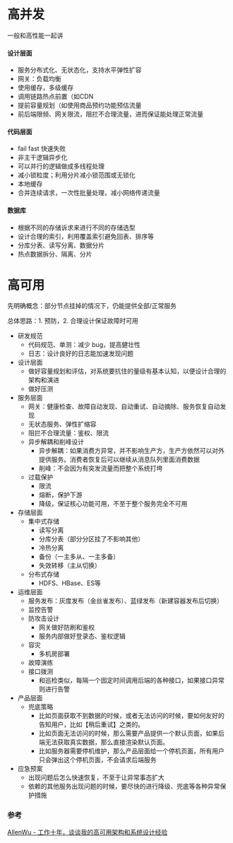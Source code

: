 # 高并发

一般和高性能一起讲

#### 设计层面

- 服务分布式化、无状态化，支持水平弹性扩容
- 网关：负载均衡
- 使用缓存，多级缓存
- 调用链路热点前置（如CDN
- 提前容量规划（如使用商品预约功能预估流量
- 前后端限频、网关限流，阻拦不合理流量，进而保证能处理正常流量



#### 代码层面

- fail fast 快速失败
- 非主干逻辑异步化
- 可以并行的逻辑做成多线程处理
- 减小锁粒度；利用分片减小锁范围或无锁化
- 本地缓存
- 合并连续请求，一次性批量处理，减小网络传递流量



#### 数据库

- 根据不同的存储诉求来进行不同的存储选型
- 设计合理的索引，利用覆盖索引避免回表、排序等
- 分库分表、读写分离、数据分片
- 热点数据拆分、隔离、分片



# 高可用

先明确概念：部分节点挂掉的情况下，仍能提供全部/正常服务

总体思路：1. 预防，2. 合理设计保证故障时可用

- 研发规范
  - 代码规范、单测：减少 bug，提高健壮性
  - 日志：设计良好的日志能加速发现问题
- 设计层面
  - 做好容量规划和评估，对系统要抗住的量级有基本认知，以便设计合理的架构和演进
  - 做好压测
- 服务层面
  - 网关：健康检查、故障自动发现、自动重试、自动摘除、服务恢复自动发现
  - 无状态服务、弹性扩缩容
  - 阻拦不合理流量：鉴权、限流
  - 异步解耦和削峰设计
    - 异步解耦：如果消费方异常，并不影响生产方，生产方依然可以对外提供服务。消费者恢复后可以继续从消息队列里面消费数据
    - 削峰：不会因为有突发流量而把整个系统打垮
  - 过载保护
    - 限流
    - 熔断，保护下游
    - 降级，保证核心功能可用，不至于整个服务完全不可用
- 存储层面
  - 集中式存储
    - 读写分离
    - 分库分表（部分分区挂了不影响其他）
    - 冷热分离
    - 备份（一主多从、一主多备）
    - 失效转移（主从切换）
  - 分布式存储
    - HDFS、HBase、ES等
- 运维层面
  - 服务发布：灰度发布（金丝雀发布）、蓝绿发布（新建容器发布后切换）
  - 监控告警
  - 防攻击设计
    - 网关做好防刷和鉴权
    - 服务内部做好登录态、鉴权逻辑
  - 容灾
    - 多机房部署
  - 故障演练
  - 接口拨测
    - 和巡检类似，每隔一个固定时间调用后端的各种接口，如果接口异常则进行告警
- 产品层面
  - 兜底策略
    - 比如页面获取不到数据的时候，或者无法访问的时候，要如何友好的告知用户，比如【稍后重试】之类的。
    - 比如页面无法访问的时候，那么需要产品提供一个默认页面，如果后端无法获取真实数据，那么直接渲染默认页面。
    - 比如服务器需要停机维护，那么产品层面给一个停机页面，所有用户只会弹出这个停机页面，不会请求后端服务
- 应急预案
  - 出现问题后怎么快速恢复，不至于让异常事态扩大
  - 依赖的其他服务出现问题的时候，要尽快的进行降级、兜底等各种异常保护措施



### 参考

[AllenWu - 工作十年，谈谈我的高可用架构和系统设计经验](https://mp.weixin.qq.com/s?__biz=MzkyNTI5NTQ1NQ==&mid=2247511260&idx=1&sn=74b94bfb54993cef6d92d00471cc20c7&chksm=c1ca5aecf6bdd3fa7da88ac44ca21fd6ae792afc8ab0e9ac6ea17c4528dac9182d54b0b427d4&scene=126&sessionid=0)